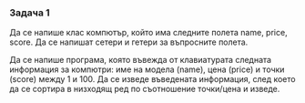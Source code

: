 ### Задача 1 ###
Да се напише клас компютър, който има следните полета name, price, score.
Да се напишат сетери и гетери за въпросните полета.

Да се напише програма, която въвежда от клавиатурата следната
информация за компютри: име на модела (name), цена (price) и точки
(score) между 1 и 100. Да се изведе въведената информация, след което
да се сортира в низходящ ред по съотношение точки/цена и изведе. 
